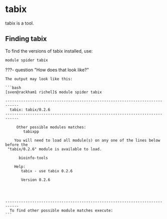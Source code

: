 # tabix

tabix is a tool.

## Finding tabix

To find the versions of tabix installed, use:

```bash
module spider tabix
```

???- question "How does that look like?"

    The output may look like this:

    ```bash
    [sven@rackham1 richel]$ module spider tabix

    ----------------------------------------------------------------------------
      tabix: tabix/0.2.6
    ----------------------------------------------------------------------------

         Other possible modules matches:
            tabixpp

        You will need to load all module(s) on any one of the lines below before the
     "tabix/0.2.6" module is available to load.

          bioinfo-tools
     
        Help:
           tabix - use tabix 0.2.6
          
           Version 0.2.6
          
          
          

    ----------------------------------------------------------------------------
      To find other possible module matches execute:
    ```
